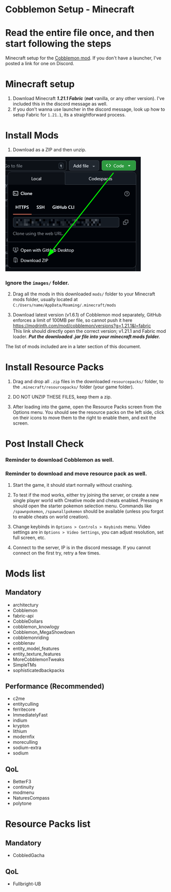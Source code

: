 # Cobblemon Setup - Minecraft

# Read the entire file once, and then start following the steps
Minecraft setup for the [Cobblemon mod](https://modrinth.com/mod/cobblemon). If you don't have a launcher, I've posted a link for one on Discord.

# Minecraft setup

1. Download Minecraft ***1.21.1 Fabric*** (***not*** vanilla, or any other version). I've included this in the discord message as well.
2. If you don't wanna use launcher in the discord message, look up how to setup Fabric for `1.21.1`, its a straightforward process.

# Install Mods

1. Download as a ZIP and then unzip.

![Download as ZIP](images/download-as-zip.png)

### Ignore the `images/` folder.

2. Drag all the mods in this downloaded `mods/` folder to your Minecraft mods folder, usually located at
    `C:/Users/name/AppData/Roaming/.minecraft/mods`

3. Download latest version (v1.6.1) of Cobblemon mod separately, GitHub enforces a limit of 100MB per file, so cannot push it here\
https://modrinth.com/mod/cobblemon/versions?g=1.21.1&l=fabric \
This link should directly open the correct version; v1.21.1 and Fabric mod loader. ***Put the downloaded .jar file into your minecraft mods folder.*** 

The list of mods included are in a later section of this document.

# Install Resource Packs

1. Drag and drop all `.zip` files in the downloaded `resourcepacks/` folder, to the `.minecraft/resourcepacks/` folder (your game folder).

2. DO NOT UNZIP THESE FILES, keep them a zip.

3. After loading into the game, open the Resource Packs screen from the Options menu. You should see the resource packs on the left side, click on their icons to move them to the right to enable them, and exit the screen.

# Post Install Check

### Reminder to download Cobblemon as well.
### Reminder to download and move resource pack as well.
1. Start the game, it should start normally without crashing.

2. To test if the mod works, either try joining the server, or create a new single player world with Creative mode and cheats enabled. Pressing `M` should open the starter pokemon selection menu. Commands like `/spawnpokemon`, `/spawnallpokemon` should be available (unless you forgot to enable cheats on world creation).

3. Change keybinds in `Options > Controls > Keybinds` menu. Video settings are in `Options > Video Settings`, you can adjust resolution, set full screen, etc.

4. Connect to the server, IP is in the discord message. If you cannot connect on the first try, retry a few times.

# Mods list

## Mandatory
- architectury
- Cobblemon
- fabric-api
- CobbleDollars
- cobblemon_knowlogy
- Cobblemon_MegaShowdown
- cobblemonriding
- cobblenav
- entity_model_features
- entity_texture_features
- MoreCobblemonTweaks
- SimpleTMs
- sophisticatedbackpacks

## Performance (Recommended)
- c2me
- entityculling
- ferritecore
- ImmediatelyFast
- indium
- krypton
- lithium
- modernfix
- moreculling
- sodium-extra
- sodium

## QoL
- BetterF3
- continuity
- modmenu
- NaturesCompass
- polytone

# Resource Packs list

## Mandatory
- CobbledGacha

## QoL
- Fullbright-UB
